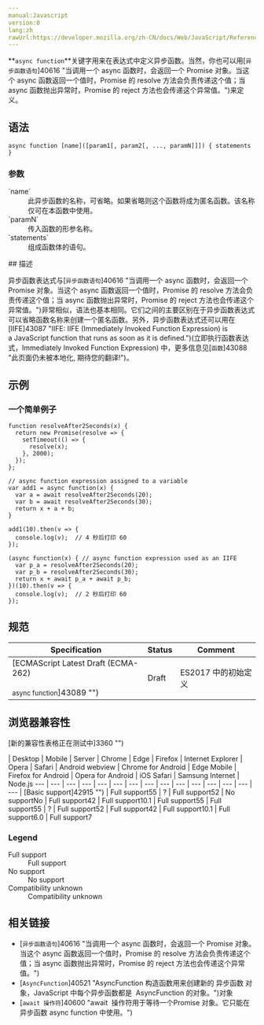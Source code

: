 ```yaml
---
manual:Javascript
version:0
lang:zh
rawUrl:https://developer.mozilla.org/zh-CN/docs/Web/JavaScript/Reference/Operators/async_function
---
```







**`async function`**关键字用来在表达式中定义异步函数。当然，你也可以用[`异步函数语句`]40616 "当调用一个 async 函数时，会返回一个 Promise 对象。当这个 async 函数返回一个值时，Promise 的 resolve 方法会负责传递这个值；当 async 函数抛出异常时，Promise 的 reject 方法也会传递这个异常值。")来定义。


## 语法<a name="语法"></a>

```
async function [name]([param1[, param2[, ..., paramN]]]) { statements }
```

### 参数<a name="参数"></a>
<dl><dt id=''>`name`</dt><dd>此异步函数的名称，可省略。如果省略则这个函数将成为匿名函数。该名称仅可在本函数中使用。</dd><dt id=''>`paramN`</dt><dd>传入函数的形参名称。</dd><dt id=''>`statements`</dt><dd>组成函数体的语句。</dd></dl>
## 描述<a name="描述"></a>


异步函数表达式与[`异步函数语句`]40616 "当调用一个 async 函数时，会返回一个 Promise 对象。当这个 async 函数返回一个值时，Promise 的 resolve 方法会负责传递这个值；当 async 函数抛出异常时，Promise 的 reject 方法也会传递这个异常值。")非常相似，语法也基本相同。它们之间的主要区别在于异步函数表达式可以省略函数名称来创建一个匿名函数。另外，异步函数表达式还可以用在[IIFE]43087 "IIFE: IIFE (Immediately Invoked Function Expression) is a JavaScript function that runs as soon as it is defined.")(立即执行函数表达式，Immediately Invoked Function Expression) 中，更多信息见[`函数`]43088 "此页面仍未被本地化, 期待您的翻译!")。


## 示例<a name="示例"></a>

### 一个简单例子<a name="一个简单例子"></a>

```
function resolveAfter2Seconds(x) {
  return new Promise(resolve => {
    setTimeout(() => {
      resolve(x);
    }, 2000);
  });
};

// async function expression assigned to a variable
var add1 = async function(x) {
  var a = await resolveAfter2Seconds(20);
  var b = await resolveAfter2Seconds(30);
  return x + a + b;
}

add1(10).then(v => {
  console.log(v);  // 4 秒后打印 60
});

(async function(x) { // async function expression used as an IIFE
  var p_a = resolveAfter2Seconds(20);
  var p_b = resolveAfter2Seconds(30);
  return x + await p_a + await p_b;
})(10).then(v => {
  console.log(v);  // 2 秒后打印 60
});
```

## 规范<a name="规范"></a>

Specification | Status | Comment 
 ---  |  ---  |  ---  | 
[ECMAScript Latest Draft (ECMA-262)<br></br><small>async function</small>]43089 "") | Draft | ES2017 中的初始定义 


## 浏览器兼容性<a name="浏览器兼容性"></a>
[新的兼容性表格正在测试中<i></i>]3360 "")

 | <abbr>Desktop<i></i></abbr> | <abbr>Mobile<i></i></abbr> | <abbr>Server<i></i></abbr> 
 | <abbr>Chrome<i></i></abbr> | <abbr>Edge<i></i></abbr> | <abbr>Firefox<i></i></abbr> | <abbr>Internet Explorer<i></i></abbr> | <abbr>Opera<i></i></abbr> | <abbr>Safari<i></i></abbr> | <abbr>Android webview<i></i></abbr> | <abbr>Chrome for Android<i></i></abbr> | <abbr>Edge Mobile<i></i></abbr> | <abbr>Firefox for Android<i></i></abbr> | <abbr>Opera for Android<i></i></abbr> | <abbr>iOS Safari<i></i></abbr> | <abbr>Samsung Internet<i></i></abbr> | <abbr>Node.js<i></i></abbr> 
 ---  |  ---  |  ---  |  ---  |  ---  |  ---  |  ---  |  ---  |  ---  |  ---  |  ---  |  ---  |  ---  |  ---  |  ---  | 
[Basic support]42915 "") | <abbr>Full support</abbr>55 | <abbr>?</abbr> | <abbr>Full support</abbr>52 | <abbr>No support</abbr>No | <abbr>Full support</abbr>42 | <abbr>Full support</abbr>10.1 | <abbr>Full support</abbr>55 | <abbr>Full support</abbr>55 | <abbr>?</abbr> | <abbr>Full support</abbr>52 | <abbr>Full support</abbr>42 | <abbr>Full support</abbr>10.1 | <abbr>Full support</abbr>6.0 | <abbr>Full support</abbr>7 


### Legend<a name="Legend"></a>
<dl><dt id=''><abbr>Full support</abbr></dt><dd>Full support</dd><dt id=''><abbr>No support</abbr></dt><dd>No support</dd><dt id=''><abbr>Compatibility unknown</abbr></dt><dd>Compatibility unknown</dd></dl>


## 相关链接<a name="相关链接"></a>

* [`异步函数语句`]40616 "当调用一个 async 函数时，会返回一个 Promise 对象。当这个 async 函数返回一个值时，Promise 的 resolve 方法会负责传递这个值；当 async 函数抛出异常时，Promise 的 reject 方法也会传递这个异常值。")
* [`AsyncFunction`]40521 "AsyncFunction 构造函数用来创建新的 异步函数 对象，JavaScript 中每个异步函数都是  AsyncFunction 的对象。")对象
* [`await 操作符`]40600 "await  操作符用于等待一个Promise 对象。它只能在异步函数 async function 中使用。")



